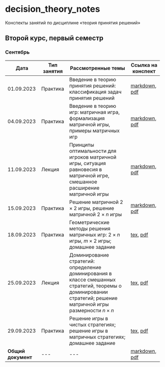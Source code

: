 # decision_theory_notes

Конспекты занятий по дисциплине «теория принятия решений» 

## Второй курс, первый семестр

### Сентябрь

| Дата       | Тип занятия | Рассмотренные темы                               | Ссылка на конспект |
|------------|-------------|--------------------------------------------------|--------------------|
| 01.09.2023 | Практика | Введение в теорию принятия решений: классификация задач принятия решений | [markdown](semester_01/september/01-09-2023.md), [pdf](semester_01/september/render/01-09-2023.pdf)       |
| 04.09.2023 | Практика | Введение в теорию игр: матричная игра, формализация матричной игры, примеры матричных игр | [markdown](semester_01/september/04-09-2023.md), [pdf](semester_01/september/render/04-09-2023.pdf)       |
| 11.09.2023 | Лекция | Принципы оптимальности для игроков матричной игры, ситуация равновесия в матричной игре, смешанное расширение матричной игры | [markdown](semester_01/september/11-09-2023.md), [pdf](semester_01/september/render/11-09-2023.pdf)       |
| 15.09.2023 | Практика | Решение матричной $2 \times 2$ игры, решение матричной $2 \times n$ игры | [markdown](semester_01/september/15-09-2023.md), [pdf](semester_01/september/render/15-09-2023.pdf)       |
| 18.09.2023 | Практика | Геометрические методы решения матричных игр: $2 \times n$ игры, $m \times 2$ игры; домашнее задание | [tex](semester_01/september/18-09-2023.tex), [pdf](semester_01/september/render/18-09-2023.pdf)       |
| 25.09.2023 | Лекция | Доминирование стратегий: определение доминирования в классе смешанных стратегий, теоремы о доминировании стратегий; решение матричной игры размерности $n \times n$ | [tex](semester_01/september/25-09-2023.tex), [pdf](semester_01/september/render/25-09-2023.pdf)       |
| 29.09.2023 | Практика | Решение игры в чистых стратегиях; решение игры в матричных стратегиях; домашнее задание | [tex](semester_01/september/29-09-2023.tex), [pdf](semester_01/september/render/29-09-2023.pdf)       |
| **Общий документ** | --- | ---| [markdown](semester_01/september/september.md), [pdf](semester_01/september/render/september.pdf)       |